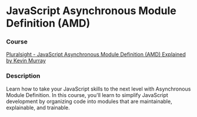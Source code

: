 # JavaScript Asynchronous Module Definition (AMD)

### Course

[Pluralsight - JavaScript Asynchronous Module Definition (AMD) Explained by Kevin Murray](https://app.pluralsight.com/library/courses/javascript-asynchronous-module-definition-amd)

### Description

Learn how to take your JavaScript skills to the next level with Asynchronous Module Definition. In this course, you'll learn to simplify JavaScript development by organizing code into modules that are maintainable, explainable, and trainable.